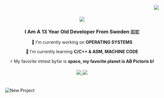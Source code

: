   <img align="right" src="https://visitor-badge.laobi.icu/badge?page_id=TortillaPapper.TortillaPapper"/>

<h1 align="center">
    <img src="https://readme-typing-svg.herokuapp.com/?font=Righteous&size=35&center=true&vCenter=true&width=500&height=70&duration=4000&lines=Hello!!;+I'm+Carz._Musicz!;+Im](https://readme-typing-svg.herokuapp.com?font=Righteous&pause=1000&color=7DD0FF&random=false&width=435&lines=Hello!!;I'm+Carz._Musicz!" />
</h1>

<h3 align="center">I Am A 13 Year Old Developer From Sweden 🇸🇪</h3>

<div align="center">
 
  🔭 I’m currently working on **OPERATING SYSTEMS**
 
 🌱 I’m currently learning **C/C++ & ASM, MACHINE CODE**

 ⚡ My favorite intrest byfar is **space, my favorite planet is AB Pictoris b!**

</div>

<div align="center"> 
  <a href="mailto:silly.cats.now@gmail.com">
    <img src="https://img.shields.io/badge/Gmail-EA4335?style=for-the-badge&logo=Gmail&logoColor=white" />
  </a>
  <a href="https://linktr.ee/carz._musikz" target="_blank">
     <img src="https://img.shields.io/badge/Linktree-43E55E?style=for-the-badge&logo=Linktree&logoColor=white" target="_blank" /> <!-- sqlite, safari, google-chrome are other good icon options -->
  </a>
</div>

#
  
![New Project](https://github.com/TortillaPapper/TortillaPapper/assets/165419437/0894ee34-bd15-47e1-ba5e-b621c084d11d)
